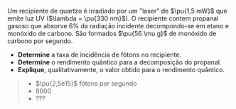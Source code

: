 Um recipiente de quartzo é irradiado por um "laser" de $\pu{1,5 mW}$ que emite luz UV  ($\lambda = \pu{330 nm}$). O recipiente contem propanal gasoso que absorve $6\%$ da radiação incidente decompondo-se em etano e monóxido de carbono. São formados $\pu{56 \mu g}$ de monóxido de carbono por segundo.

- **Determine** a taxa de incidência de fótons no recipiente.
- **Determine** o rendimento quântico para a decomposição do propanal.
- **Explique**, qualitativamente, o valor obtido para o rendimento quântico.

> - $\pu{2,5e15}$ fótons por segundo
> - $8000$
> - ???
